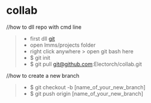 # collab

//how to dll repo with cmd line

> - first dll [git](https://git-scm.com/download/win "git download link")
> - open lmms/projects folder
> - right click anywhere > open git bash here
> - $ git init
> - $ git pull git@github.com:Electorch/collab.git

//how to create a new branch
> - $ git checkout -b [name_of_your_new_branch]
> - $ git push origin [name_of_your_new_branch]
